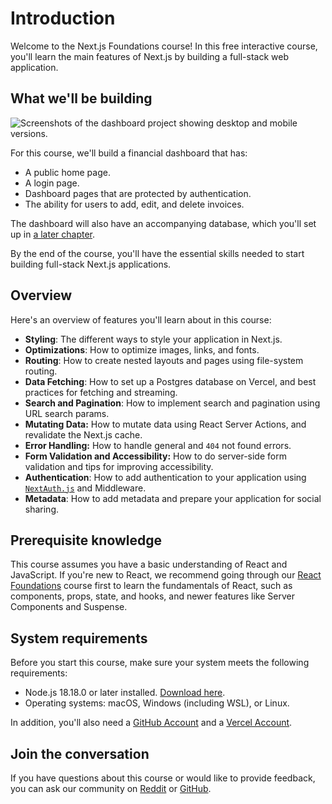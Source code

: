 # Introduction

Welcome to the Next.js Foundations course! In this free interactive course, you'll learn the main features of Next.js by building a full-stack web application.

## What we'll be building
![Screenshots of the dashboard project showing desktop and mobile versions.](https://nextjs.org/_next/image?url=%2Flearn%2Flight%2Fdashboard.png&w=3840&q=75)

For this course, we'll build a financial dashboard that has:

- A public home page.
- A login page.
- Dashboard pages that are protected by authentication.
- The ability for users to add, edit, and delete invoices.

The dashboard will also have an accompanying database, which you'll set up in [a later chapter](https://nextjs.org/learn/dashboard-app/setting-up-your-database).

By the end of the course, you'll have the essential skills needed to start building full-stack Next.js applications.

## Overview

Here's an overview of features you'll learn about in this course:

- **Styling**: The different ways to style your application in Next.js.
- **Optimizations**: How to optimize images, links, and fonts.
- **Routing**: How to create nested layouts and pages using file-system routing.
- **Data Fetching**: How to set up a Postgres database on Vercel, and best practices for fetching and streaming.
- **Search and Pagination**: How to implement search and pagination using URL search params.
- **Mutating Data:** How to mutate data using React Server Actions, and revalidate the Next.js cache.
- **Error Handling:** How to handle general and `404` not found errors.
- **Form Validation and Accessibility:** How to do server-side form validation and tips for improving accessibility.
- **Authentication**: How to add authentication to your application using [`NextAuth.js`](https://next-auth.js.org/) and Middleware.
- **Metadata**: How to add metadata and prepare your application for social sharing.

## Prerequisite knowledge

This course assumes you have a basic understanding of React and JavaScript. If you're new to React, we recommend going through our [React Foundations](https://nextjs.org/learn/react-foundations) course first to learn the fundamentals of React, such as components, props, state, and hooks, and newer features like Server Components and Suspense.

## System requirements

Before you start this course, make sure your system meets the following requirements:

- Node.js 18.18.0 or later installed. [Download here](https://nodejs.org/en).
- Operating systems: macOS, Windows (including WSL), or Linux.

In addition, you'll also need a [GitHub Account](https://github.com/join/) and a [Vercel Account](https://vercel.com/signup).

## Join the conversation

If you have questions about this course or would like to provide feedback, you can ask our community on [Reddit](https://reddit.com/r/vercel) or [GitHub](https://github.com/vercel/next-learn).